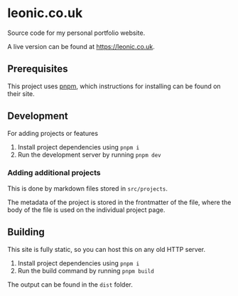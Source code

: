 # leonic.co.uk

Source code for my personal portfolio website.

A live version can be found at https://leonic.co.uk.

## Prerequisites
This project uses [pnpm](https://pnpm.io), which instructions for installing can be found on their site.

## Development
For adding projects or features

1. Install project dependencies using `pnpm i`
2. Run the development server by running `pnpm dev`

### Adding additional projects
This is done by markdown files stored in `src/projects`.

The metadata of the project is stored in the frontmatter of the file, where the 
body of the file is used on the individual project page.

## Building
This site is fully static, so you can host this on any old HTTP server.

1. Install project dependencies using `pnpm i`
2. Run the build command by running `pnpm build`

The output can be found in the `dist` folder.

